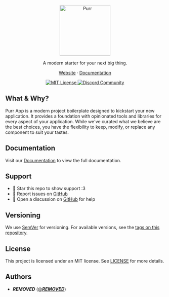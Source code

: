 <p align="center">
  <picture>
    <source media="(prefers-color-scheme: dark)" srcset="https://cdn.purr.gg/DargW5gB3W5Z.png">
    <source media="(prefers-color-scheme: light)" srcset="https://cdn.purr.gg/EWwq3GD8sJH3.png">
    <img alt="Purr" src="https://cdn.purr.gg/EWwq3GD8sJH3.png" width="160">
  </picture>
</p>

<p align="center">
  A modern starter for your next big thing.
</p>

<p align="center">
  <a href="https://create.purr.gg">Website</a>
  ·
  <a href="https://create.purr.gg/docs">Documentation</a>
</p>

<p align="center">
  <a href="LICENSE">
    <img src="https://img.shields.io/badge/license-mit-green?style=for-the-badge&labelColor=000000" alt="MIT License">
  </a>
  <a href="https://discord.gg/YaarU42KxQ">
    <img src="https://img.shields.io/discord/1131068064637649048?style=for-the-badge&labelColor=000000&color=5865F2&label=Discord" alt="Discord Community">
  </a>
</p>

## What & Why?

Purr App is a modern project boilerplate designed to kickstart your new application. It provides a foundation with opinionated tools and libraries for every aspect of your application. While we've curated what we believe are the best choices, you have the flexibility to keep, modify, or replace any component to suit your tastes.

## Documentation

Visit our [Documentation](https://create.purr.gg/docs) to view the full documentation.

## Support

- 🌟 Star this repo to show support :3
- 🎯 Report issues on [GitHub](https://github.com/***REMOVED***/create-purr-app/issues)
- 💬 Open a discussion on [GitHub](https://github.com/***REMOVED***/create-purr-app/discussions) for help

## Versioning

We use [SemVer](http://semver.org) for versioning. For available versions, see the [tags on this repository](https://github.com/***REMOVED***/create-purr-app/tags).

## License

This project is licensed under an MIT license. See [LICENSE](LICENSE) for more details.

## Authors

- ***REMOVED*** ([@***REMOVED***](https://github.com/***REMOVED***))
